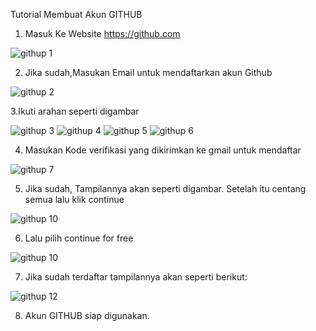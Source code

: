 Tutorial Membuat Akun GITHUB
1. Masuk Ke Website https://github.com

 ![githup 1](https://user-images.githubusercontent.com/93025147/138549186-bf4464f5-3a7b-494f-8299-e7de9f6962f5.png)
 
2. Jika sudah,Masukan Email untuk mendaftarkan akun Github

![githup 2](https://user-images.githubusercontent.com/93025147/138549262-820fdd47-0805-44f4-af22-b6d21308e17c.png)

3.Ikuti arahan seperti digambar

![githup 3](https://user-images.githubusercontent.com/93025147/138549349-e1cff92c-c987-4166-aeea-aa4c9dd5cabc.png)
![githup 4](https://user-images.githubusercontent.com/93025147/138549356-066e8646-0aeb-4553-8c59-3b0915515f62.png)
![githup 5](https://user-images.githubusercontent.com/93025147/138549361-4a119072-f01c-4a50-9cfe-6e7d5b1418d5.png)
![githup 6](https://user-images.githubusercontent.com/93025147/138549388-d580eb75-80e4-4a69-9619-a124df50ff5e.png)

4. Masukan Kode verifikasi yang dikirimkan ke gmail untuk mendaftar

![githup 7](https://user-images.githubusercontent.com/93025147/138549446-9192a6e5-1b28-4579-88ee-8be1e6b5c43b.png)

5. Jika sudah, Tampilannya akan seperti digambar. Setelah itu centang semua lalu klik continue

![githup 10](https://user-images.githubusercontent.com/93025147/138549574-2536d6d7-e187-418f-9bce-4e8d189a1b70.png)

6. Lalu pilih continue for free

![githup 10](https://user-images.githubusercontent.com/93025147/138549668-74dec1c9-5e38-4af8-a867-4337c2e32a02.png)

7. Jika sudah terdaftar tampilannya akan seperti berikut:

![githup 12](https://user-images.githubusercontent.com/93025147/138549727-5dac46a4-1397-4721-906e-59f1ec507c87.png)

8. Akun GITHUB siap digunakan.

